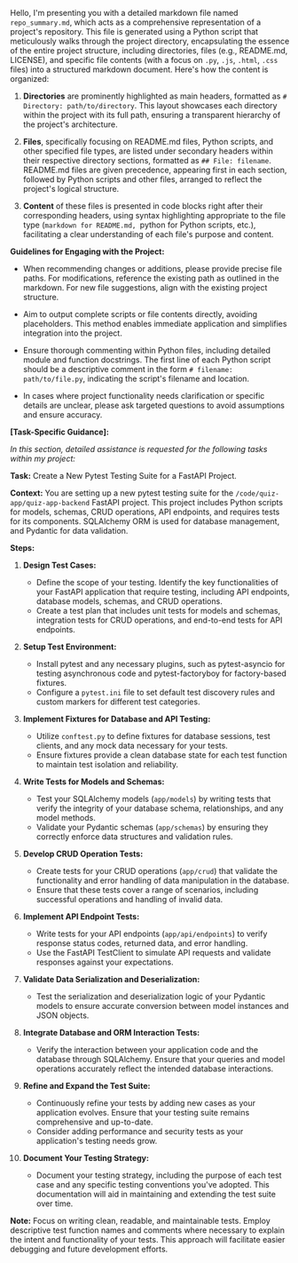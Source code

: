 Hello, I'm presenting you with a detailed markdown file named `repo_summary.md`, which acts as a comprehensive representation of a project's repository. This file is generated using a Python script that meticulously walks through the project directory, encapsulating the essence of the entire project structure, including directories, files (e.g., README.md, LICENSE), and specific file contents (with a focus on `.py`, `.js`, `.html`, `.css` files) into a structured markdown document. Here's how the content is organized:

1. **Directories** are prominently highlighted as main headers, formatted as `# Directory: path/to/directory`. This layout showcases each directory within the project with its full path, ensuring a transparent hierarchy of the project's architecture.

2. **Files**, specifically focusing on README.md files, Python scripts, and other specified file types, are listed under secondary headers within their respective directory sections, formatted as `## File: filename`. README.md files are given precedence, appearing first in each section, followed by Python scripts and other files, arranged to reflect the project's logical structure.

3. **Content** of these files is presented in code blocks right after their corresponding headers, using syntax highlighting appropriate to the file type (```markdown for README.md, ```python for Python scripts, etc.), facilitating a clear understanding of each file's purpose and content.

**Guidelines for Engaging with the Project:**

- When recommending changes or additions, please provide precise file paths. For modifications, reference the existing path as outlined in the markdown. For new file suggestions, align with the existing project structure.

- Aim to output complete scripts or file contents directly, avoiding placeholders. This method enables immediate application and simplifies integration into the project.

- Ensure thorough commenting within Python files, including detailed module and function docstrings. The first line of each Python script should be a descriptive comment in the form `# filename: path/to/file.py`, indicating the script's filename and location.

- In cases where project functionality needs clarification or specific details are unclear, please ask targeted questions to avoid assumptions and ensure accuracy.

**[Task-Specific Guidance]:**

*In this section, detailed assistance is requested for the following tasks within my project:*

**Task:** Create a New Pytest Testing Suite for a FastAPI Project.

**Context:** You are setting up a new pytest testing suite for the `/code/quiz-app/quiz-app-backend` FastAPI project. This project includes Python scripts for models, schemas, CRUD operations, API endpoints, and requires tests for its components. SQLAlchemy ORM is used for database management, and Pydantic for data validation.

**Steps:**

1. **Design Test Cases:**
   - Define the scope of your testing. Identify the key functionalities of your FastAPI application that require testing, including API endpoints, database models, schemas, and CRUD operations.
   - Create a test plan that includes unit tests for models and schemas, integration tests for CRUD operations, and end-to-end tests for API endpoints.

2. **Setup Test Environment:**
   - Install pytest and any necessary plugins, such as pytest-asyncio for testing asynchronous code and pytest-factoryboy for factory-based fixtures.
   - Configure a `pytest.ini` file to set default test discovery rules and custom markers for different test categories.

3. **Implement Fixtures for Database and API Testing:**
   - Utilize `conftest.py` to define fixtures for database sessions, test clients, and any mock data necessary for your tests.
   - Ensure fixtures provide a clean database state for each test function to maintain test isolation and reliability.

4. **Write Tests for Models and Schemas:**
   - Test your SQLAlchemy models (`app/models`) by writing tests that verify the integrity of your database schema, relationships, and any model methods.
   - Validate your Pydantic schemas (`app/schemas`) by ensuring they correctly enforce data structures and validation rules.

5. **Develop CRUD Operation Tests:**
   - Create tests for your CRUD operations (`app/crud`) that validate the functionality and error handling of data manipulation in the database.
   - Ensure that these tests cover a range of scenarios, including successful operations and handling of invalid data.

6. **Implement API Endpoint Tests:**
   - Write tests for your API endpoints (`app/api/endpoints`) to verify response status codes, returned data, and error handling.
   - Use the FastAPI TestClient to simulate API requests and validate responses against your expectations.

7. **Validate Data Serialization and Deserialization:**
   - Test the serialization and deserialization logic of your Pydantic models to ensure accurate conversion between model instances and JSON objects.

8. **Integrate Database and ORM Interaction Tests:**
   - Verify the interaction between your application code and the database through SQLAlchemy. Ensure that your queries and model operations accurately reflect the intended database interactions.

9. **Refine and Expand the Test Suite:**
   - Continuously refine your tests by adding new cases as your application evolves. Ensure that your testing suite remains comprehensive and up-to-date.
   - Consider adding performance and security tests as your application's testing needs grow.

10. **Document Your Testing Strategy:**
    - Document your testing strategy, including the purpose of each test case and any specific testing conventions you've adopted. This documentation will aid in maintaining and extending the test suite over time.

**Note:** Focus on writing clean, readable, and maintainable tests. Employ descriptive test function names and comments where necessary to explain the intent and functionality of your tests. This approach will facilitate easier debugging and future development efforts.
